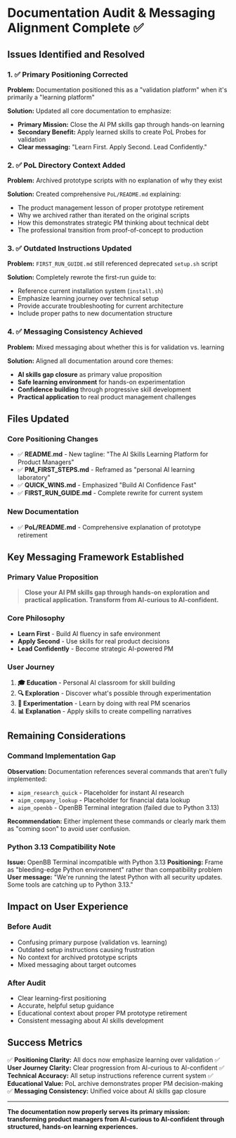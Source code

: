 # Documentation Audit & Messaging Alignment Complete ✅

## Issues Identified and Resolved

### 1. ✅ **Primary Positioning Corrected**
**Problem:** Documentation positioned this as a "validation platform" when it's primarily a "learning platform"

**Solution:** Updated all core documentation to emphasize:
- **Primary Mission:** Close the AI PM skills gap through hands-on learning
- **Secondary Benefit:** Apply learned skills to create PoL Probes for validation
- **Clear messaging:** "Learn First. Apply Second. Lead Confidently."

### 2. ✅ **PoL Directory Context Added**
**Problem:** Archived prototype scripts with no explanation of why they exist

**Solution:** Created comprehensive `PoL/README.md` explaining:
- The product management lesson of proper prototype retirement
- Why we archived rather than iterated on the original scripts
- How this demonstrates strategic PM thinking about technical debt
- The professional transition from proof-of-concept to production

### 3. ✅ **Outdated Instructions Updated**
**Problem:** `FIRST_RUN_GUIDE.md` still referenced deprecated `setup.sh` script

**Solution:** Completely rewrote the first-run guide to:
- Reference current installation system (`install.sh`)
- Emphasize learning journey over technical setup
- Provide accurate troubleshooting for current architecture
- Include proper paths to new documentation structure

### 4. ✅ **Messaging Consistency Achieved**
**Problem:** Mixed messaging about whether this is for validation vs. learning

**Solution:** Aligned all documentation around core themes:
- **AI skills gap closure** as primary value proposition
- **Safe learning environment** for hands-on experimentation
- **Confidence building** through progressive skill development
- **Practical application** to real product management challenges

## Files Updated

### Core Positioning Changes
- ✅ **README.md** - New tagline: "The AI Skills Learning Platform for Product Managers"
- ✅ **PM_FIRST_STEPS.md** - Reframed as "personal AI learning laboratory"
- ✅ **QUICK_WINS.md** - Emphasized "Build AI Confidence Fast"
- ✅ **FIRST_RUN_GUIDE.md** - Complete rewrite for current system

### New Documentation
- ✅ **PoL/README.md** - Comprehensive explanation of prototype retirement

## Key Messaging Framework Established

### Primary Value Proposition
> **Close your AI PM skills gap through hands-on exploration and practical application. Transform from AI-curious to AI-confident.**

### Core Philosophy
- **Learn First** - Build AI fluency in safe environment
- **Apply Second** - Use skills for real product decisions  
- **Lead Confidently** - Become strategic AI-powered PM

### User Journey
1. **🎓 Education** - Personal AI classroom for skill building
2. **🔍 Exploration** - Discover what's possible through experimentation
3. **🧪 Experimentation** - Learn by doing with real PM scenarios
4. **📊 Explanation** - Apply skills to create compelling narratives

## Remaining Considerations

### Command Implementation Gap
**Observation:** Documentation references several commands that aren't fully implemented:
- `aipm_research_quick` - Placeholder for instant AI research
- `aipm_company_lookup` - Placeholder for financial data lookup
- `aipm_openbb` - OpenBB Terminal integration (failed due to Python 3.13)

**Recommendation:** Either implement these commands or clearly mark them as "coming soon" to avoid user confusion.

### Python 3.13 Compatibility Note
**Issue:** OpenBB Terminal incompatible with Python 3.13
**Positioning:** Frame as "bleeding-edge Python environment" rather than compatibility problem
**User message:** "We're running the latest Python with all security updates. Some tools are catching up to Python 3.13."

## Impact on User Experience

### Before Audit
- Confusing primary purpose (validation vs. learning)
- Outdated setup instructions causing frustration
- No context for archived prototype scripts
- Mixed messaging about target outcomes

### After Audit  
- Clear learning-first positioning
- Accurate, helpful setup guidance
- Educational context about proper PM prototype retirement
- Consistent messaging about AI skills development

## Success Metrics

✅ **Positioning Clarity:** All docs now emphasize learning over validation
✅ **User Journey Clarity:** Clear progression from AI-curious to AI-confident
✅ **Technical Accuracy:** All setup instructions reference current system
✅ **Educational Value:** PoL archive demonstrates proper PM decision-making
✅ **Messaging Consistency:** Unified voice about AI skills gap closure

---

**The documentation now properly serves its primary mission: transforming product managers from AI-curious to AI-confident through structured, hands-on learning experiences.**